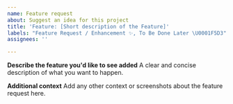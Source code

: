 ```yaml
---
name: Feature request
about: Suggest an idea for this project
title: 'Feature: [Short description of the Feature]'
labels: "Feature Request / Enhancement ✨, To Be Done Later \U0001F5D3"
assignees: ''

---
```


**Describe the feature you'd like to see added**
A clear and concise description of what you want to happen.

**Additional context**
Add any other context or screenshots about the feature request here.

